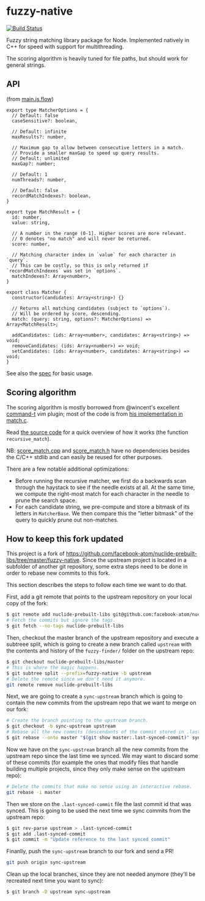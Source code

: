 # fuzzy-native

[![Build Status](https://travis-ci.org/hansonw/fuzzy-native.svg?branch=master)](https://travis-ci.org/hansonw/fuzzy-native)

Fuzzy string matching library package for Node. Implemented natively in C++ for speed with support for multithreading.

The scoring algorithm is heavily tuned for file paths, but should work for general strings.

## API

(from [main.js.flow](lib/main.js.flow))

```
export type MatcherOptions = {
  // Default: false
  caseSensitive?: boolean,

  // Default: infinite
  maxResults?: number,

  // Maximum gap to allow between consecutive letters in a match.
  // Provide a smaller maxGap to speed up query results.
  // Default: unlimited
  maxGap?: number;

  // Default: 1
  numThreads?: number,

  // Default: false
  recordMatchIndexes?: boolean,
}

export type MatchResult = {
  id: number,
  value: string,

  // A number in the range (0-1]. Higher scores are more relevant.
  // 0 denotes "no match" and will never be returned.
  score: number,

  // Matching character index in `value` for each character in `query`.
  // This can be costly, so this is only returned if `recordMatchIndexes` was set in `options`.
  matchIndexes?: Array<number>,
}

export class Matcher {
  constructor(candidates: Array<string>) {}

  // Returns all matching candidates (subject to `options`).
  // Will be ordered by score, descending.
  match: (query: string, options?: MatcherOptions) => Array<MatchResult>;

  addCandidates: (ids: Array<number>, candidates: Array<string>) => void;
  removeCandidates: (ids: Array<number>) => void;
  setCandidates: (ids: Array<number>, candidates: Array<string>) => void;
}
```

See also the [spec](spec/fuzzy-native-spec.js) for basic usage.

## Scoring algorithm

The scoring algorithm is mostly borrowed from @wincent's excellent [command-t](https://github.com/wincent/command-t) vim plugin; most of the code is from [his implementation in  match.c](https://github.com/wincent/command-t/blob/master/ruby/command-t/match.c).

Read [the source code](src/score_match.cpp) for a quick overview of how it works (the function `recursive_match`).

NB: [score_match.cpp](src/score_match.cpp) and [score_match.h](src/score_match.h) have no dependencies besides the C/C++ stdlib and can easily be reused for other purposes.

There are a few notable additional optimizations:

- Before running the recursive matcher, we first do a backwards scan through the haystack to see if the needle exists at all. At the same time, we compute the right-most match for each character in the needle to prune the search space.
- For each candidate string, we pre-compute and store a bitmask of its letters in `MatcherBase`. We then compare this the "letter bitmask" of the query to quickly prune out non-matches.

## How to keep this fork updated

This project is a fork of https://github.com/facebook-atom/nuclide-prebuilt-libs/tree/master/fuzzy-native. Since the upstream project is located in a subfolder of another git repository, some extra steps need to be done in order to rebase new commits to this fork.

This section describes the steps to follow each time we want to do that.

First, add a git remote that points to the upstream repository on your local copy of the fork:

```sh
$ git remote add nuclide-prebuilt-libs git@github.com:facebook-atom/nuclide-prebuilt-libs.git
# Fetch the commits but ignore the tags.
$ git fetch --no-tags nuclide-prebuilt-libs
```

Then, checkout the master branch of the upstream repository and execute a subtreee split, which is going to create a new branch called `upstream` with the contents and history of the `fuzzy-finder/` folder on the upstream repo:

```sh
$ git checkout nuclide-prebuilt-libs/master
# This is where the magic happens.
$ git subtree split --prefix=fuzzy-native -b upstream
# Delete the remote since we don't need it anymore.
git remote remove nuclide-prebuilt-libs
```

Next, we are going to create a `sync-upstream` branch which is going to contain the new commits from the upstream repo that we want to merge on our fork:

```sh
# Create the branch pointing to the upstream branch.
$ git checkout -b sync-upstream upstream
# Rebase all the new commits (descendants of the commit stored in .last-synced-commit) onto the master branch (this may lead to some conflicts).
$ git rebase --onto master "$(git show master:.last-synced-commit)" sync-upstream
```

Now we have on the `sync-upstream` branch all the new commits from the upstream repo since the last time we synced. We may want to discard some of these commits (for example the ones that modify files that handle building multiple projects, since they only make sense on the upstream repo):

```sh
# Delete the commits that make no sense using an interactive rebase.
git rebase -i master
```

Then we store on the `.last-synced-commit` file the last commit id that was synced. This is going to be used the next time we sync commits from the upstream repo:

```sh
$ git rev-parse upstream > .last-synced-commit
$ git add .last-synced-commit
$ git commit -m "Update reference to the last synced commit"
```

Finanlly, push the `sync-upstream` branch to our fork and send a PR!

```sh
git push origin sync-upstream
```

Clean up the local branches, since they are not needed anymore (they'll be recreated next time you want to sync):

```sh
$ git branch -D upstream sync-upstream
```
